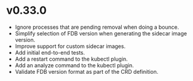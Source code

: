 # v0.33.0

* Ignore processes that are pending removal when doing a bounce.
* Simplify selection of FDB version when generating the sidecar image version.
* Improve support for custom sidecar images.
* Add initial end-to-end tests.
* Add a restart command to the kubectl plugin.
* Add an analyze command to the kubectl plugin.
* Validate FDB version format as part of the CRD definition.